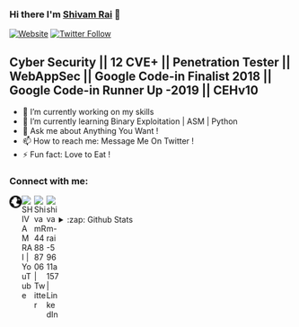 ### Hi there I'm [Shivam Rai](https://shivamrai2003.github.io/) 👋

[![Website](https://img.shields.io/website?label=shivamrai2003.github.io&style=for-the-badge&url=https://shivamrai2003.github.io/)](https://shivamrai2003.github.io/)
[![Twitter Follow](https://img.shields.io/twitter/follow/shivam24rai?color=1DA1F2&logo=twitter&style=for-the-badge)](https://twitter.com/intent/follow?original_referer=https%3A%2F%2Fgithub.com%2FcodeSTACKr&screen_name=shivam24rai)

## Cyber Security || 12 CVE+ || Penetration Tester || WebAppSec || Google Code-in Finalist 2018 || Google Code-in Runner Up -2019 || CEHv10


- 🔭 I’m currently working on my skills 
- 🌱 I’m currently learning Binary Exploitation | ASM | Python
- 💬 Ask me about Anything You Want !
- 📫 How to reach me: Message Me On Twitter !
- ⚡ Fun fact: Love to Eat !

### Connect with me:

[<img align="left" alt="shivamrai2003.github.io" width="22px" src="https://raw.githubusercontent.com/iconic/open-iconic/master/svg/globe.svg" />](shivamrai2003.github.io)
[<img align="left" alt="SHIVAM RAI | YouTube" width="22px" src="https://cdn.jsdelivr.net/npm/simple-icons@v3/icons/youtube.svg" />](https://www.youtube.com/channel/UC4rMye-fbZtLe1Z3kcWSIAg)
[<img align="left" alt="ShivamR44888706 | Twitter" width="22px" src="https://cdn.jsdelivr.net/npm/simple-icons@v3/icons/twitter.svg" />](https://twitter.com/shivam24rai)
[<img align="left" alt="shivam-rai-59611a157 | LinkedIn" width="22px" src="https://cdn.jsdelivr.net/npm/simple-icons@v3/icons/linkedin.svg" />](https://www.linkedin.com/in/shivam-rai-59611a157)

<br />
<br />

<details>
  <summary>:zap: Github Stats</summary>

  <img align="left" alt="Shivam Rai Github Stats" src="https://github-readme-stats.vercel.app/api?username=ShivamRai2003&count_private=true&show_icons=true&hide_border=true&theme=tokyonight" />

</details>
